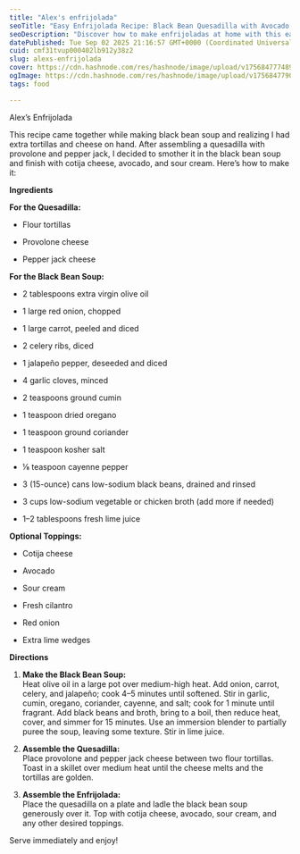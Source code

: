 ```yaml
---
title: "Alex's enfrijolada"
seoTitle: "Easy Enfrijolada Recipe: Black Bean Quesadilla with Avocado & Cotija C"
seoDescription: "Discover how to make enfrijoladas at home with this easy recipe featuring black bean soup, cheesy quesadillas, and fresh toppings like avocado and cotija ch"
datePublished: Tue Sep 02 2025 21:16:57 GMT+0000 (Coordinated Universal Time)
cuid: cmf31tvup000402lb912y38z2
slug: alexs-enfrijolada
cover: https://cdn.hashnode.com/res/hashnode/image/upload/v1756847774898/43bd054f-b87b-40a9-9dd6-22d7f79de6e4.jpeg
ogImage: https://cdn.hashnode.com/res/hashnode/image/upload/v1756847790767/584fa884-881d-46cb-998e-1a528cd0b66e.jpeg
tags: food

---
```


Alex’s Enfrijolada

This recipe came together while making black bean soup and realizing I had extra tortillas and cheese on hand. After assembling a quesadilla with provolone and pepper jack, I decided to smother it in the black bean soup and finish with cotija cheese, avocado, and sour cream. Here’s how to make it:

**Ingredients**

**For the Quesadilla:**

* Flour tortillas
    
* Provolone cheese
    
* Pepper jack cheese
    

**For the Black Bean Soup:**

* 2 tablespoons extra virgin olive oil
    
* 1 large red onion, chopped
    
* 1 large carrot, peeled and diced
    
* 2 celery ribs, diced
    
* 1 jalapeño pepper, deseeded and diced
    
* 4 garlic cloves, minced
    
* 2 teaspoons ground cumin
    
* 1 teaspoon dried oregano
    
* 1 teaspoon ground coriander
    
* 1 teaspoon kosher salt
    
* ⅛ teaspoon cayenne pepper
    
* 3 (15-ounce) cans low-sodium black beans, drained and rinsed
    
* 3 cups low-sodium vegetable or chicken broth (add more if needed)
    
* 1–2 tablespoons fresh lime juice
    

**Optional Toppings:**

* Cotija cheese
    
* Avocado
    
* Sour cream
    
* Fresh cilantro
    
* Red onion
    
* Extra lime wedges
    

**Directions**

1. **Make the Black Bean Soup:**  
    Heat olive oil in a large pot over medium-high heat. Add onion, carrot, celery, and jalapeño; cook 4–5 minutes until softened. Stir in garlic, cumin, oregano, coriander, cayenne, and salt; cook for 1 minute until fragrant. Add black beans and broth, bring to a boil, then reduce heat, cover, and simmer for 15 minutes. Use an immersion blender to partially puree the soup, leaving some texture. Stir in lime juice.
    
2. **Assemble the Quesadilla:**  
    Place provolone and pepper jack cheese between two flour tortillas. Toast in a skillet over medium heat until the cheese melts and the tortillas are golden.
    
3. **Assemble the Enfrijolada:**  
    Place the quesadilla on a plate and ladle the black bean soup generously over it. Top with cotija cheese, avocado, sour cream, and any other desired toppings.
    

Serve immediately and enjoy!
